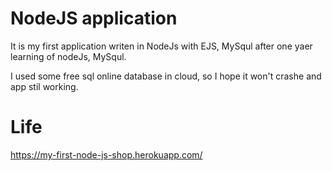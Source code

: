 # NodeJS application

It is my first application writen in NodeJs with EJS, MySqul after one yaer learning of nodeJs, MySqul.

I used some free sql online database in cloud, so I hope it won't crashe and app stil working.

# Life
https://my-first-node-js-shop.herokuapp.com/
